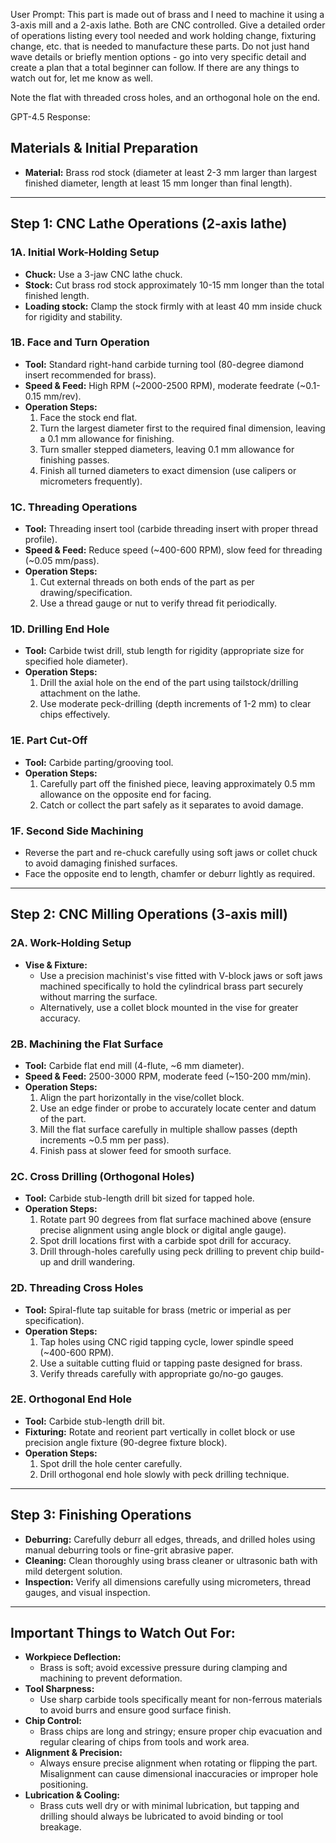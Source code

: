 User Prompt: This part is made out of brass and I need to machine it using a 3-axis mill and a 2-axis lathe. Both are CNC controlled. Give a detailed order of operations listing every tool needed and work holding change, fixturing change, etc. that is needed to manufacture these parts. Do not just hand wave details or briefly mention options - go into very specific detail and create a plan that a total beginner can follow. If there are any things to watch out for, let me know as well.

Note the flat with threaded cross holes, and an orthogonal hole on the end.

GPT-4.5 Response:

## Materials & Initial Preparation
- **Material:** Brass rod stock (diameter at least 2-3 mm larger than largest finished diameter, length at least 15 mm longer than final length).

---

## Step 1: CNC Lathe Operations (2-axis lathe)

### 1A. Initial Work-Holding Setup
- **Chuck:** Use a 3-jaw CNC lathe chuck.
- **Stock:** Cut brass rod stock approximately 10-15 mm longer than the total finished length.
- **Loading stock:** Clamp the stock firmly with at least 40 mm inside chuck for rigidity and stability.

### 1B. Face and Turn Operation
- **Tool:** Standard right-hand carbide turning tool (80-degree diamond insert recommended for brass).
- **Speed & Feed:** High RPM (~2000-2500 RPM), moderate feedrate (~0.1-0.15 mm/rev).
- **Operation Steps:**
  1. Face the stock end flat.
  2. Turn the largest diameter first to the required final dimension, leaving a 0.1 mm allowance for finishing.
  3. Turn smaller stepped diameters, leaving 0.1 mm allowance for finishing passes.
  4. Finish all turned diameters to exact dimension (use calipers or micrometers frequently).

### 1C. Threading Operations
- **Tool:** Threading insert tool (carbide threading insert with proper thread profile).
- **Speed & Feed:** Reduce speed (~400-600 RPM), slow feed for threading (~0.05 mm/pass).
- **Operation Steps:**
  1. Cut external threads on both ends of the part as per drawing/specification.
  2. Use a thread gauge or nut to verify thread fit periodically.

### 1D. Drilling End Hole
- **Tool:** Carbide twist drill, stub length for rigidity (appropriate size for specified hole diameter).
- **Operation Steps:**
  1. Drill the axial hole on the end of the part using tailstock/drilling attachment on the lathe.
  2. Use moderate peck-drilling (depth increments of 1-2 mm) to clear chips effectively.

### 1E. Part Cut-Off
- **Tool:** Carbide parting/grooving tool.
- **Operation Steps:**
  1. Carefully part off the finished piece, leaving approximately 0.5 mm allowance on the opposite end for facing.
  2. Catch or collect the part safely as it separates to avoid damage.

### 1F. Second Side Machining
- Reverse the part and re-chuck carefully using soft jaws or collet chuck to avoid damaging finished surfaces.
- Face the opposite end to length, chamfer or deburr lightly as required.

---

## Step 2: CNC Milling Operations (3-axis mill)

### 2A. Work-Holding Setup
- **Vise & Fixture:**
  - Use a precision machinist's vise fitted with V-block jaws or soft jaws machined specifically to hold the cylindrical brass part securely without marring the surface.
  - Alternatively, use a collet block mounted in the vise for greater accuracy.

### 2B. Machining the Flat Surface
- **Tool:** Carbide flat end mill (4-flute, ~6 mm diameter).
- **Speed & Feed:** 2500-3000 RPM, moderate feed (~150-200 mm/min).
- **Operation Steps:**
  1. Align the part horizontally in the vise/collet block.
  2. Use an edge finder or probe to accurately locate center and datum of the part.
  3. Mill the flat surface carefully in multiple shallow passes (depth increments ~0.5 mm per pass).
  4. Finish pass at slower feed for smooth surface.

### 2C. Cross Drilling (Orthogonal Holes)
- **Tool:** Carbide stub-length drill bit sized for tapped hole.
- **Operation Steps:**
  1. Rotate part 90 degrees from flat surface machined above (ensure precise alignment using angle block or digital angle gauge).
  2. Spot drill locations first with a carbide spot drill for accuracy.
  3. Drill through-holes carefully using peck drilling to prevent chip build-up and drill wandering.

### 2D. Threading Cross Holes
- **Tool:** Spiral-flute tap suitable for brass (metric or imperial as per specification).
- **Operation Steps:**
  1. Tap holes using CNC rigid tapping cycle, lower spindle speed (~400-600 RPM).
  2. Use a suitable cutting fluid or tapping paste designed for brass.
  3. Verify threads carefully with appropriate go/no-go gauges.

### 2E. Orthogonal End Hole
- **Tool:** Carbide stub-length drill bit.
- **Fixturing:** Rotate and reorient part vertically in collet block or use precision angle fixture (90-degree fixture block).
- **Operation Steps:**
  1. Spot drill the hole center carefully.
  2. Drill orthogonal end hole slowly with peck drilling technique.

---

## Step 3: Finishing Operations
- **Deburring:** Carefully deburr all edges, threads, and drilled holes using manual deburring tools or fine-grit abrasive paper.
- **Cleaning:** Clean thoroughly using brass cleaner or ultrasonic bath with mild detergent solution.
- **Inspection:** Verify all dimensions carefully using micrometers, thread gauges, and visual inspection.

---

## Important Things to Watch Out For:
- **Workpiece Deflection:** 
  - Brass is soft; avoid excessive pressure during clamping and machining to prevent deformation.
- **Tool Sharpness:**
  - Use sharp carbide tools specifically meant for non-ferrous materials to avoid burrs and ensure good surface finish.
- **Chip Control:** 
  - Brass chips are long and stringy; ensure proper chip evacuation and regular clearing of chips from tools and work area.
- **Alignment & Precision:** 
  - Always ensure precise alignment when rotating or flipping the part. Misalignment can cause dimensional inaccuracies or improper hole positioning.
- **Lubrication & Cooling:**
  - Brass cuts well dry or with minimal lubrication, but tapping and drilling should always be lubricated to avoid binding or tool breakage.